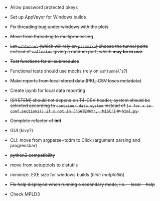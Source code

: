- Allow password protected pkeys

- Set up AppVeyor for Windows builds

- <s>Fix threading bug under windows with the plots</s>

- <s>Move from threading to multiprocessing</s>

- <s>Let `sshtunnel` (which will rely on `paramiko`) choose the tunnel ports
instead of `collector` giving a random port, which **may be in use**.</s>

- <s>Test functions for all submodules</s>

- Functional tests should use mocks (rely on `sshtunnel`'s?)

- <s>Make reports from local stored data (PKL, CSV loses metadata)</s>

- Create ipynb for local data reporting

- <s>[SYSTEM] should not depend on T4-CSV header, system should be selected
according to `container.data.system` instead of
`[x for x in conf.sections() if x not in ['GATEWAY', 'MISC']` in `html.py`.</s>

- <s>Complete refactor of __init__</s>

- GUI (kivy?)

- CLI: move from argparse+tqdm to Click (argument parsing and progressbar)

- <s>python3 compatibility</s>

- move from setuptools to distutils

- minimize .EXE size for windows builds (*hint: matplotlib*)

- <s>Fix help displayed when running a secondary mode, i.e. --local --help</s>

- Check MPLD3
